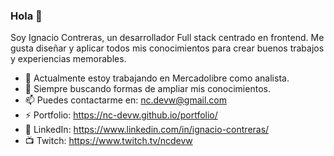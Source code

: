 ### Hola 👋

Soy Ignacio Contreras, un desarrollador Full stack centrado en frontend.
Me gusta diseñar y aplicar todos mis conocimientos para crear buenos trabajos y experiencias
memorables.

- 🔭 Actualmente estoy trabajando en Mercadolibre como analista.
- 🌱 Siempre buscando formas de ampliar mis conocimientos.
- 📫 Puedes contactarme en: nc.devw@gmail.com
- ⚡ Portfolio: https://nc-devw.github.io/portfolio/
- 💬 LinkedIn: https://www.linkedin.com/in/ignacio-contreras/
- 📺 Twitch: https://www.twitch.tv/ncdevw

